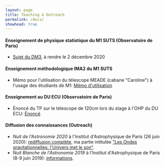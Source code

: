 ```yaml
---
layout: page
title: Teaching & Outreach
permalink: /docs/
showhead: true
---
```

#### Enseignement de physique statistique du M1 SUTS (Observatoire de Paris)

* [Sujet du DM3](DM3.pdf), à rendre le 2 décembre 2020

#### Enseignement méthodologique IMA2 du M1 SUTS

* Mémo pour l'utilisation du télescope MEADE (cabane "Caroline") à l'usage des étudiants de M1: [Mémo d'utilisation](memo_meade.pdf)

#### Enseignement au DU ECU (Observatoire de Paris)

* Énoncé du TP sur le télescope de 120cm lors du stage à l'OHP du DU ECU: [Énoncé](TPT120.pdf)

#### Diffusion des connaissances (Outreach)

* *Nuit de l'Astronomie 2020* à l'Institut d'Astrophysique de Paris (26 juin 2020): [rediffusion complète](https://www.youtube.com/watch?v=clg2gMzFJuU), ma partie intitulée ["Les Ondes gravitationnelles: l'Univers met le son"](https://www.youtube.com/watch?v=clg2gMzFJuU&feature=youtu.be&t=3541).
* *Nuit Blanche de l'Astronomie 2019* à l'Institut d'Astrophysique de Paris (8-9 juin 2019): [informations](http://www.iap.fr/actualites/laune/2019/Mai/nuit-blanche-fr.html).
